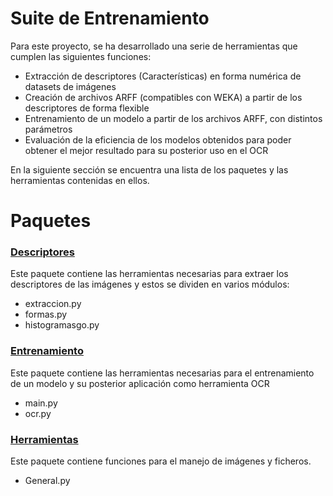 # Suite de Entrenamiento 

Para este proyecto, se ha desarrollado una serie de herramientas que cumplen las siguientes funciones:
- Extracción de descriptores (Características) en forma numérica de datasets de imágenes
- Creación de archivos ARFF (compatibles con WEKA) a partir de los descriptores de forma flexible
- Entrenamiento de un modelo a partir de los archivos ARFF, con distintos parámetros
- Evaluación de la eficiencia de los modelos obtenidos para poder obtener el mejor resultado para su posterior uso en el OCR

En la siguiente sección se encuentra una lista de los paquetes y las herramientas contenidas en ellos.

# Paquetes
### [Descriptores](Extracción-de-Descriptores.md)

Este paquete contiene las herramientas necesarias para extraer los descriptores de las imágenes y estos se dividen en varios módulos:

- extraccion.py 
- formas.py
- histogramasgo.py

### [Entrenamiento](Entrenamiento.md)

Este paquete contiene las herramientas necesarias para el entrenamiento de un modelo y su posterior aplicación como herramienta OCR
- main.py
- ocr.py

### [Herramientas](Herramientas.md)

Este paquete contiene funciones para el manejo de imágenes y ficheros.
- General.py
